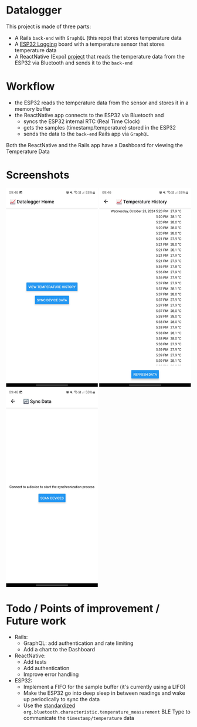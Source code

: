 # Datalogger

This project is made of three parts:

* A Rails `back-end` with `GraphQL` (this repo) that stores temperature data
* A [ESP32 Logging](https://github.com/vghellere/datalogger-esp32) board with a temperature sensor that stores temperature data
* A ReactNative (Expo) [project](https://github.com/vghellere/datalog-reactnative) that reads the temperature data from the ESP32 via Bluetooth and sends it to the `back-end`

# Workflow

* the ESP32 reads the temperature data from the sensor and stores it in a memory buffer
* the ReactNative app connects to the ESP32 via Bluetooth and
  * syncs the ESP32 internal RTC (Real Time Clock)
  * gets the samples (timestamp/temperature) stored in the ESP32
  * sends the data to the `back-end` Rails app via `GraphQL`

Both the ReactNative and the Rails app have a Dashboard for viewing the Temperature Data

# Screenshots

<img src="docs/app_screenshot_1.jpg" width="250">
<img src="docs/app_screenshot_2.jpg" width="250">
<img src="docs/app_screenshot_3.jpg" width="250">

# Todo / Points of improvement / Future work

* Rails:
  * GraphQL: add authentication and rate limiting
  * Add a chart to the Dashboard
* ReactNative:
  * Add tests
  * Add authentication
  * Improve error handling
* ESP32:
  * Implement a FIFO for the sample buffer (it's currently using a LIFO)
  * Make the ESP32 go into deep sleep in between readings and wake up periodically to sync the data
  * Use the [standardized](https://github.com/sputnikdev/bluetooth-gatt-parser/blob/master/src/main/resources/gatt/characteristic/org.bluetooth.characteristic.temperature_measurement.xml) `org.bluetooth.characteristic.temperature_measurement` BLE Type to communicate the `timestamp/temperature` data
